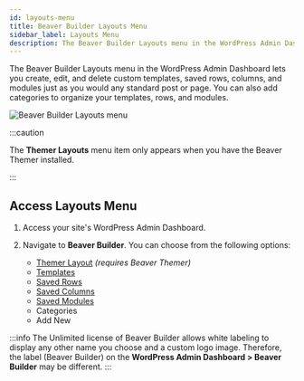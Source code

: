```yaml
---
id: layouts-menu
title: Beaver Builder Layouts Menu
sidebar_label: Layouts Menu
description: The Beaver Builder Layouts menu in the WordPress Admin Dashboard lets you create, edit, and delete saved content.
---
```


The Beaver Builder Layouts menu in the WordPress Admin Dashboard lets you create, edit, and delete custom templates, saved rows, columns, and modules just as you would any standard post or page. You can also add categories to organize your templates, rows, and modules.

![Beaver Builder Layouts menu](/img/beaver-builder/settings--layout-menu--1.jpg)

:::caution

The **Themer Layouts** menu item only appears when you have the Beaver Themer installed.

:::

## Access Layouts Menu

1. Access your site's WordPress Admin Dashboard.
2. Navigate to **Beaver Builder**.
   You can choose from the following options:

   - [Themer Layout](/beaver-themer/category/layout-types--modules) _(requires Beaver Themer)_
   - [Templates](layouts/templates/saved-templates.md)
   - [Saved Rows](layouts/saved-content.md)
   - [Saved Columns](layouts/saved-content.md)
   - [Saved Modules](layouts/saved-content.md)
   - Categories
   - Add New

:::info
The Unlimited license of Beaver Builder allows white labeling to display any other name you choose and a custom logo image. Therefore, the label (Beaver Builder) on the **WordPress Admin Dashboard > Beaver Builder** may be different.
:::
